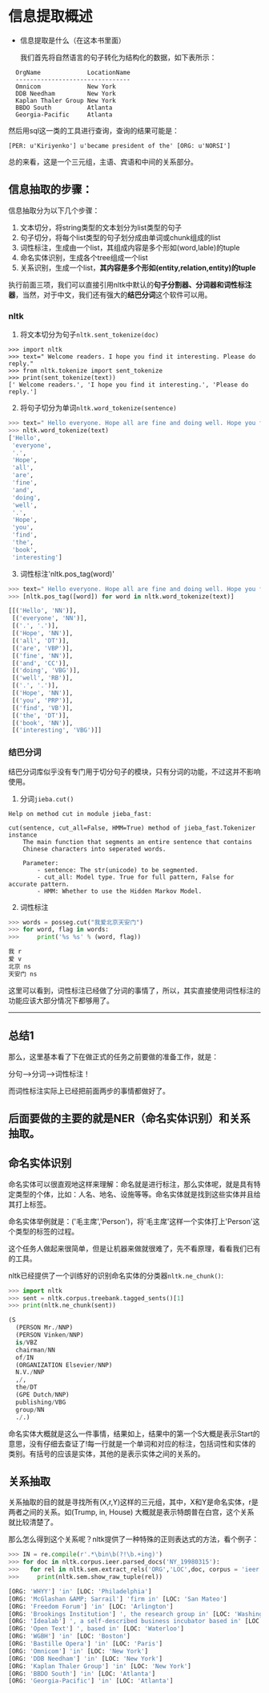 # 信息提取概述

- 信息提取是什么（在这本书里面）

  我们首先将自然语言的句子转化为结构化的数据，如下表所示：

```
  OrgName             LocationName
  --------------------------------
  Omnicom             New York
  DDB Needham         New York
  Kaplan Thaler Group New York
  BBDO South          Atlanta
  Georgia-Pacific     Atlanta
```
  然后用sql这一类的工具进行查询，查询的结果可能是：

```
[PER: u'Kiriyenko'] u'became president of the' [ORG: u'NORSI']

```

总的来看，这是一个三元组，主语、宾语和中间的关系部分。

## 信息抽取的步骤：

信息抽取分为以下几个步骤：

1. 文本切分，将string类型的文本划分为list类型的句子
2. 句子切分，将每个list类型的句子划分成由单词或chunk组成的list
3. 词性标注，生成由一个list，其组成内容是多个形如(word,lable)的tuple
4. 命名实体识别，生成各个tree组成一个list
5. 关系识别，生成一个list，**其内容是多个形如(entity,relation,entity)的tuple**

执行前面三项，我们可以直接引用nltk中默认的**句子分割器、分词器和词性标注器**，当然，对于中文，我们还有强大的**结巴分词**这个软件可以用。

### nltk
1. 将文本切分为句子`nltk.sent_tokenize(doc)`

```Py
>>> import nltk
>>> text=" Welcome readers. I hope you find it interesting. Please do reply."
>>> from nltk.tokenize import sent_tokenize
>>> print(sent_tokenize(text))
[' Welcome readers.', 'I hope you find it interesting.', 'Please do reply.']
```
2. 将句子切分为单词`nltk.word_tokenize(sentence)`

```py
>>> text=" Hello everyone. Hope all are fine and doing well. Hope you find the book interesting"
>>> nltk.word_tokenize(text)
['Hello',
 'everyone',
 '.',
 'Hope',
 'all',
 'are',
 'fine',
 'and',
 'doing',
 'well',
 '.',
 'Hope',
 'you',
 'find',
 'the',
 'book',
 'interesting']
```

3. 词性标注'nltk.pos_tag(word)'

```py
>>> text=" Hello everyone. Hope all are fine and doing well. Hope you find the book interesting"
>>> [nltk.pos_tag([word]) for word in nltk.word_tokenize(text)]

[[('Hello', 'NN')],
 [('everyone', 'NN')],
 [('.', '.')],
 [('Hope', 'NN')],
 [('all', 'DT')],
 [('are', 'VBP')],
 [('fine', 'NN')],
 [('and', 'CC')],
 [('doing', 'VBG')],
 [('well', 'RB')],
 [('.', '.')],
 [('Hope', 'NN')],
 [('you', 'PRP')],
 [('find', 'VB')],
 [('the', 'DT')],
 [('book', 'NN')],
 [('interesting', 'VBG')]]
```
### 结巴分词

结巴分词库似乎没有专门用于切分句子的模块，只有分词的功能，不过这并不影响使用。

1. 分词`jieba.cut()`
```
Help on method cut in module jieba_fast:

cut(sentence, cut_all=False, HMM=True) method of jieba_fast.Tokenizer instance
    The main function that segments an entire sentence that contains
    Chinese characters into seperated words.

    Parameter:
        - sentence: The str(unicode) to be segmented.
        - cut_all: Model type. True for full pattern, False for accurate pattern.
        - HMM: Whether to use the Hidden Markov Model.
```

2. 词性标注

```py
>>> words = posseg.cut("我爱北京天安门")
>>> for word, flag in words:
>>>     print('%s %s' % (word, flag))

我 r
爱 v
北京 ns
天安门 ns
```

这里可以看到，词性标注已经做了分词的事情了，所以，其实直接使用词性标注的功能应该大部分情况下都够用了。

---

## 总结1

那么，这里基本看了下在做正式的任务之前要做的准备工作，就是：

分句-->分词-->词性标注！

而词性标注实际上已经把前面两步的事情都做好了。

后面要做的主要的就是NER（命名实体识别）和关系抽取。
---

## 命名实体识别

命名实体可以很直观地这样来理解：命名就是进行标注，那么实体呢，就是具有特定类型的个体，比如：人名、地名、设施等等。命名实体就是找到这些实体并且给其打上标签。

命名实体举例就是：('毛主席','Person')，将'毛主席'这样一个实体打上'Person'这个类型的标签的过程。

这个任务人做起来很简单，但是让机器来做就很难了，先不看原理，看看我们已有的工具。

nltk已经提供了一个训练好的识别命名实体的分类器`nltk.ne_chunk()`:

```py
>>> import nltk
>>> sent = nltk.corpus.treebank.tagged_sents()[1]
>>> print(nltk.ne_chunk(sent))

(S
  (PERSON Mr./NNP)
  (PERSON Vinken/NNP)
  is/VBZ
  chairman/NN
  of/IN
  (ORGANIZATION Elsevier/NNP)
  N.V./NNP
  ,/,
  the/DT
  (GPE Dutch/NNP)
  publishing/VBG
  group/NN
  ./.)
```

命名实体大概就是这么一件事情，结果如上，结果中的第一个S大概是表示Start的意思，没有仔细去查证了!每一行就是一个单词和对应的标注，包括词性和实体的类别。有括号的应该是实体，其他的是表示实体之间的关系的。

## 关系抽取

关系抽取的目的就是寻找所有(X,r,Y)这样的三元组，其中，X和Y是命名实体，r是两者之间的关系。如(Trump, in, House) 大概就是表示特朗普在白宫，这个关系就比较清楚了。

那么怎么得到这个关系呢？nltk提供了一种特殊的正则表达式的方法，看个例子：

```py
>>> IN = re.compile(r'.*\bin\b(?!\b.+ing)')
>>> for doc in nltk.corpus.ieer.parsed_docs('NY_19980315'):
>>>   for rel in nltk.sem.extract_rels('ORG','LOC',doc, corpus = 'ieer', pattern = IN)
>>>     print(nltk.sem.show_raw_tuple(rel))

[ORG: 'WHYY'] 'in' [LOC: 'Philadelphia']
[ORG: 'McGlashan &AMP; Sarrail'] 'firm in' [LOC: 'San Mateo']
[ORG: 'Freedom Forum'] 'in' [LOC: 'Arlington']
[ORG: 'Brookings Institution'] ', the research group in' [LOC: 'Washington']
[ORG: 'Idealab'] ', a self-described business incubator based in' [LOC: 'Los Angeles']
[ORG: 'Open Text'] ', based in' [LOC: 'Waterloo']
[ORG: 'WGBH'] 'in' [LOC: 'Boston']
[ORG: 'Bastille Opera'] 'in' [LOC: 'Paris']
[ORG: 'Omnicom'] 'in' [LOC: 'New York']
[ORG: 'DDB Needham'] 'in' [LOC: 'New York']
[ORG: 'Kaplan Thaler Group'] 'in' [LOC: 'New York']
[ORG: 'BBDO South'] 'in' [LOC: 'Atlanta']
[ORG: 'Georgia-Pacific'] 'in' [LOC: 'Atlanta']
```
